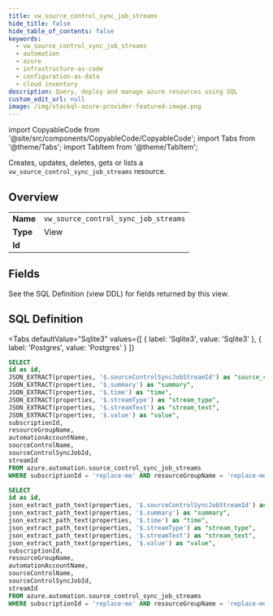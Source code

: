 ```yaml
--- 
title: vw_source_control_sync_job_streams
hide_title: false
hide_table_of_contents: false
keywords:
  - vw_source_control_sync_job_streams
  - automation
  - azure
  - infrastructure-as-code
  - configuration-as-data
  - cloud inventory
description: Query, deploy and manage azure resources using SQL
custom_edit_url: null
image: /img/stackql-azure-provider-featured-image.png
---
```


import CopyableCode from '@site/src/components/CopyableCode/CopyableCode';
import Tabs from '@theme/Tabs';
import TabItem from '@theme/TabItem';

Creates, updates, deletes, gets or lists a <code>vw_source_control_sync_job_streams</code> resource.

## Overview
<table><tbody>
<tr><td><b>Name</b></td><td><code>vw_source_control_sync_job_streams</code></td></tr>
<tr><td><b>Type</b></td><td>View</td></tr>
<tr><td><b>Id</b></td><td><CopyableCode code="azure.automation.vw_source_control_sync_job_streams" /></td></tr>
</tbody></table>

## Fields

See the SQL Definition (view DDL) for fields returned by this view.

## SQL Definition

<Tabs
defaultValue="Sqlite3"
values={[
{ label: 'Sqlite3', value: 'Sqlite3' },
{ label: 'Postgres', value: 'Postgres' }
]}
>
<TabItem value="Sqlite3">

```sql
SELECT
id as id,
JSON_EXTRACT(properties, '$.sourceControlSyncJobStreamId') as "source_control_sync_job_stream_id",
JSON_EXTRACT(properties, '$.summary') as "summary",
JSON_EXTRACT(properties, '$.time') as "time",
JSON_EXTRACT(properties, '$.streamType') as "stream_type",
JSON_EXTRACT(properties, '$.streamText') as "stream_text",
JSON_EXTRACT(properties, '$.value') as "value",
subscriptionId,
resourceGroupName,
automationAccountName,
sourceControlName,
sourceControlSyncJobId,
streamId
FROM azure.automation.source_control_sync_job_streams
WHERE subscriptionId = 'replace-me' AND resourceGroupName = 'replace-me' AND automationAccountName = 'replace-me' AND sourceControlName = 'replace-me' AND sourceControlSyncJobId = 'replace-me';
```

</TabItem>
<TabItem value="Postgres">

```sql
SELECT
id as id,
json_extract_path_text(properties, '$.sourceControlSyncJobStreamId') as "source_control_sync_job_stream_id",
json_extract_path_text(properties, '$.summary') as "summary",
json_extract_path_text(properties, '$.time') as "time",
json_extract_path_text(properties, '$.streamType') as "stream_type",
json_extract_path_text(properties, '$.streamText') as "stream_text",
json_extract_path_text(properties, '$.value') as "value",
subscriptionId,
resourceGroupName,
automationAccountName,
sourceControlName,
sourceControlSyncJobId,
streamId
FROM azure.automation.source_control_sync_job_streams
WHERE subscriptionId = 'replace-me' AND resourceGroupName = 'replace-me' AND automationAccountName = 'replace-me' AND sourceControlName = 'replace-me' AND sourceControlSyncJobId = 'replace-me';
```

</TabItem>
</Tabs>
